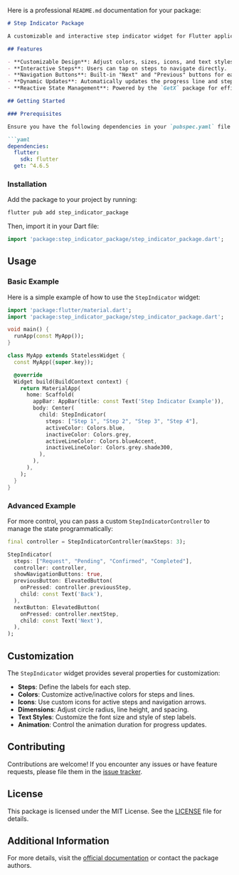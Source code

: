 Here is a professional `README.md` documentation for your package:

```markdown
# Step Indicator Package

A customizable and interactive step indicator widget for Flutter applications. This package allows you to visually represent the progress of a multi-step process, such as a form wizard or a task tracker, with navigation controls and dynamic updates.

## Features

- **Customizable Design**: Adjust colors, sizes, icons, and text styles to match your app's theme.
- **Interactive Steps**: Users can tap on steps to navigate directly.
- **Navigation Buttons**: Built-in "Next" and "Previous" buttons for easy navigation.
- **Dynamic Updates**: Automatically updates the progress line and step indicators based on user interaction.
- **Reactive State Management**: Powered by the `GetX` package for efficient state management.

## Getting Started

### Prerequisites

Ensure you have the following dependencies in your `pubspec.yaml` file:

```yaml
dependencies:
  flutter:
    sdk: flutter
  get: ^4.6.5
```

### Installation

Add the package to your project by running:

```bash
flutter pub add step_indicator_package
```

Then, import it in your Dart file:

```dart
import 'package:step_indicator_package/step_indicator_package.dart';
```

## Usage

### Basic Example

Here is a simple example of how to use the `StepIndicator` widget:

```dart
import 'package:flutter/material.dart';
import 'package:step_indicator_package/step_indicator_package.dart';

void main() {
  runApp(const MyApp());
}

class MyApp extends StatelessWidget {
  const MyApp({super.key});

  @override
  Widget build(BuildContext context) {
    return MaterialApp(
      home: Scaffold(
        appBar: AppBar(title: const Text('Step Indicator Example')),
        body: Center(
          child: StepIndicator(
            steps: ["Step 1", "Step 2", "Step 3", "Step 4"],
            activeColor: Colors.blue,
            inactiveColor: Colors.grey,
            activeLineColor: Colors.blueAccent,
            inactiveLineColor: Colors.grey.shade300,
          ),
        ),
      ),
    );
  }
}
```

### Advanced Example

For more control, you can pass a custom `StepIndicatorController` to manage the state programmatically:

```dart
final controller = StepIndicatorController(maxSteps: 3);

StepIndicator(
  steps: ["Request", "Pending", "Confirmed", "Completed"],
  controller: controller,
  showNavigationButtons: true,
  previousButton: ElevatedButton(
    onPressed: controller.previousStep,
    child: const Text('Back'),
  ),
  nextButton: ElevatedButton(
    onPressed: controller.nextStep,
    child: const Text('Next'),
  ),
);
```

## Customization

The `StepIndicator` widget provides several properties for customization:

- **Steps**: Define the labels for each step.
- **Colors**: Customize active/inactive colors for steps and lines.
- **Icons**: Use custom icons for active steps and navigation arrows.
- **Dimensions**: Adjust circle radius, line height, and spacing.
- **Text Styles**: Customize the font size and style of step labels.
- **Animation**: Control the animation duration for progress updates.

## Contributing

Contributions are welcome! If you encounter any issues or have feature requests, please file them in the [issue tracker](https://github.com/the-razib/step_indicator_package/issues).

## License

This package is licensed under the MIT License. See the [LICENSE](LICENSE) file for details.

## Additional Information

For more details, visit the [official documentation](https://pub.dev/packages/step_indicator_package) or contact the package authors.
```

